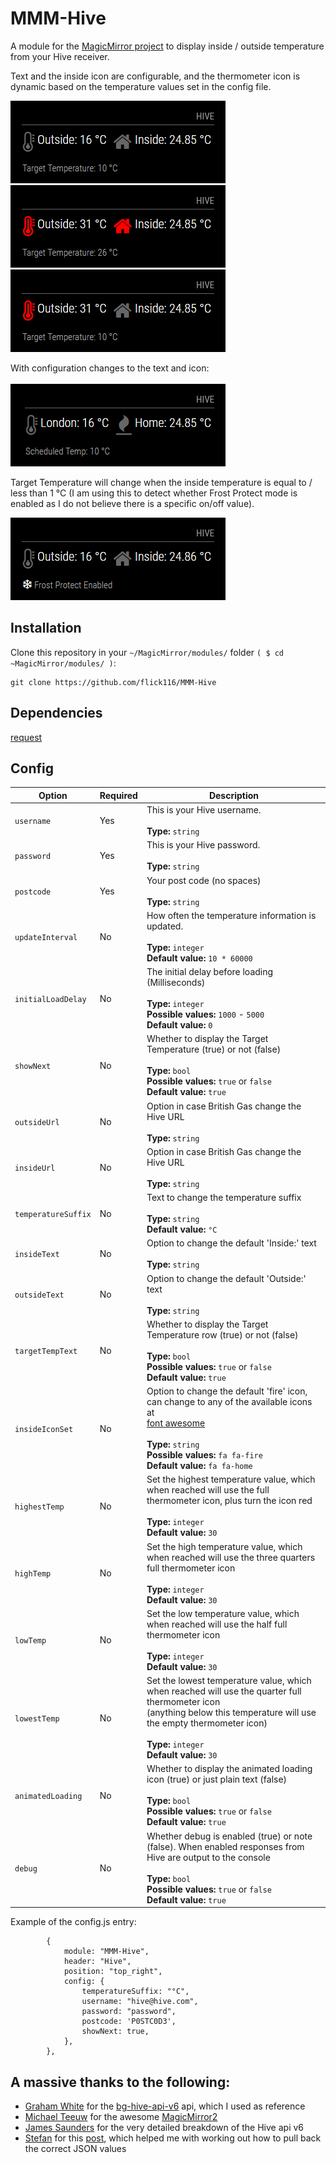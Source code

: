 # MMM-Hive
A module for the [MagicMirror project](https://github.com/MichMich/MagicMirror) to display inside / outside temperature from your Hive receiver.

Text and the inside icon are configurable, and the thermometer icon is dynamic based on the temperature values set in the config file.

![](images/hive1.png)
![](images/hive2.png)
![](images/hive3.png)

With configuration changes to the text and icon:<br><br>
![](images/hive4.png)

Target Temperature will change when the inside temperature is equal to / less than 1 °C (I am using this to detect whether Frost Protect mode is enabled as I do not believe there is a specific on/off value).

![](images/hive5.png)

## Installation

Clone this repository in your `~/MagicMirror/modules/` folder `( $ cd ~MagicMirror/modules/ )`:
```
git clone https://github.com/flick116/MMM-Hive
```
## Dependencies

[request](https://www.npmjs.com/package/request)

## Config

|Option|Required|Description|
|---|---|---|
|`username`|Yes|This is your Hive username.<br><br>**Type:** `string`|
|`password`|Yes|This is your Hive password.<br><br>**Type:** `string`|
|`postcode`|Yes|Your post code (no spaces)<br><br>**Type:** `string`|
|`updateInterval`|No|How often the temperature information is updated.<br><br>**Type:** `integer`<br>**Default value:** `10 * 60000`|
|`initialLoadDelay`|No|The initial delay before loading (Milliseconds) <br><br>**Type:** `integer`<br>**Possible values:** `1000` - `5000` <br> **Default value:**  `0`|
|`showNext`|No|Whether to display the Target Temperature (true) or not (false)<br><br>**Type:** `bool`<br>**Possible values:** `true` or `false` <br> **Default value:** `true`|
|`outsideUrl`|No|Option in case British Gas change the Hive URL<br><br>**Type:** `string`|
|`insideUrl`|No|Option in case British Gas change the Hive URL<br><br>**Type:** `string`|
|`temperatureSuffix` | No | Text to change the temperature suffix<br><br>**Type:** `string`<br>**Default value:** `°C`|
|`insideText` | No | Option to change the default 'Inside:' text<br><br>**Type:** `string`|
|`outsideText` | No | Option to change the default 'Outside:' text<br><br>**Type:** `string`|
|`targetTempText` | No | Whether to display the Target Temperature row (true) or not (false)<br><br>**Type:** `bool`<br>**Possible values:** `true` or `false` <br> **Default value:** `true`|
|`insideIconSet` | No | Option to change the default 'fire' icon, can change to any of the available icons at<br>[font awesome](http://fontawesome.io/icons/)<br><br>**Type:** `string`<br>**Possible values:** `fa fa-fire` <br> **Default value:** `fa fa-home`|
|`highestTemp` | No | Set the highest temperature value, which when reached will use the full thermometer icon, plus turn the icon red<br><br>**Type:** `integer`<br> **Default value:** `30`|
|`highTemp` | No | Set the high temperature value, which when reached will use the three quarters full thermometer icon<br><br>**Type:** `integer`<br> **Default value:** `30`|
|`lowTemp` | No | Set the low temperature value, which when reached will use the half full thermometer icon<br><br>**Type:** `integer`<br> **Default value:** `30`|
|`lowestTemp` | No | Set the lowest temperature value, which when reached will use the quarter full thermometer icon<br>(anything below this temperature will use the empty thermometer icon)<br><br>**Type:** `integer`<br> **Default value:** `30`|
|`animatedLoading` | No | Whether to display the animated loading icon (true) or just plain text (false)<br><br>**Type:** `bool`<br>**Possible values:** `true` or `false` <br> **Default value:** `true`|
|`debug` | No | Whether debug is enabled (true) or note (false).  When enabled responses from<br>Hive are output to the console<br><br>**Type:** `bool`<br>**Possible values:** `true` or `false` <br> **Default value:** `true`|

Example of the config.js entry:

```
		{
			module: "MMM-Hive",
			header: "Hive",
			position: "top_right",
			config: {
				temperatureSuffix: "°C",
				username: "hive@hive.com",
				password: "password",
				postcode: 'P0STC0D3',
				showNext: true,
			},
		},
```
## A massive thanks to the following:
- [Graham White](https://github.com/grahamwhiteuk/) for the [bg-hive-api-v6](https://github.com/grahamwhiteuk/bg-hive-api-v6) api, which I used as reference
- [Michael Teeuw](https://github.com/MichMich) for the awesome [MagicMirror2](https://github.com/MichMich/MagicMirror/)
- [James Saunders](http://www.smartofthehome.com/2016/05/hive-rest-api-v6/) for the very detailed breakdown of the Hive api v6
- [Stefan](https://forum.magicmirror.builders/user/yawns) for this [post](https://forum.magicmirror.builders/topic/1949/display-values-from-a-json-file-hosted-online/2), which helped me with working out how to pull back the correct JSON values
